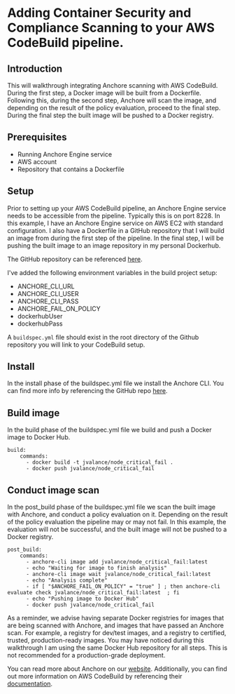 # Adding Container Security and Compliance Scanning to your AWS CodeBuild pipeline.

## Introduction

This will walkthrough integrating Anchore scanning with AWS CodeBuild. During the first step, a Docker image will be built from a Dockerfile. Following this, during the second step, Anchore will scan the image, and depending on the result of the policy evaluation, proceed to the final step. During the final step the built image will be pushed to a Docker registry.

## Prerequisites

- Running Anchore Engine service
- AWS account
- Repository that contains a Dockerfile

## Setup

Prior to setting up your AWS CodeBuild pipeline, an Anchore Engine service needs to be accessible from the pipeline. Typically this is on port 8228. In this example, I have an Anchore Engine service on AWS EC2 with standard configuration. I also have a Dockerfile in a GitHub repository that I will build an image from during the first step of the pipeline. In the final step, I will be pushing the built image to an image repository in my personal Dockerhub.

The GitHub repository can be referenced [here](https://github.com/valancej/aws-codepipeline-anchore-demo).

I've added the following environment variables in the build project setup:

- ANCHORE_CLI_URL
- ANCHORE_CLI_USER
- ANCHORE_CLI_PASS
- ANCHORE_FAIL_ON_POLICY
- dockerhubUser
- dockerhubPass

A `buildspec.yml` file should exist in the root directory of the Github repository you will link to your CodeBuild setup.

## Install

In the install phase of the buildspec.yml file we install the Anchore CLI. You can find more info by referencing the GitHub repo [here](https://github.com/anchore/anchore-cli).

## Build image

In the build phase of the buildspec.yml file we build and push a Docker image to Docker Hub.

```
build:
    commands:
      - docker build -t jvalance/node_critical_fail .
      - docker push jvalance/node_critical_fail
```

## Conduct image scan

In the post_build phase of the buildspec.yml file we scan the built image with Anchore, and conduct a policy evaluation on it. Depending on the result of the policy evaluation the pipeline may or may not fail. In this example, the evaluation will not be successful, and the built image will not be pushed to a Docker registry. 

```
post_build:
    commands:
      - anchore-cli image add jvalance/node_critical_fail:latest
      - echo "Waiting for image to finish analysis"
      - anchore-cli image wait jvalance/node_critical_fail:latest
      - echo "Analysis complete"
      - if [ "$ANCHORE_FAIL_ON_POLICY" = "true" ] ; then anchore-cli evaluate check jvalance/node_critical_fail:latest  ; fi
      - echo "Pushing image to Docker Hub"
      - docker push jvalance/node_critical_fail
```

As a reminder, we advise having separate Docker registries for images that are being scanned with Anchore, and images that have passed an Anchore scan. For example, a registry for dev/test images, and a registry to certified, trusted, production-ready images. You may have noticed during this walkthrough I am using the same Docker Hub repository for all steps. This is not recommended for a production-grade deployment. 

You can read more about Anchore on our [website](https://anchore.com). Additionally, you can find out more information on AWS CodeBuild by referencing their [documentation](https://docs.aws.amazon.com/codebuild/index.html#lang/en_us).




